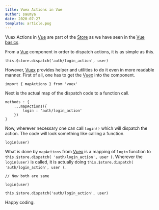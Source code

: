 ```yaml
---
title: Vuex Actions in Vue
author: saumya
date: 2020-07-27
template: article.pug
---
```





Vuex Actions in [Vue][vue] are part of the [Store][ref1] as we have seen in the [Vue basics][ref1].

<span class="more"></span>

From a [Vue][vue] component in order to dispatch actions, it is as simple as this.

```
this.$store.dispatch('auth/login_action', user)
```

However, [Vuex][vuex] provides helper and utilities to do it even in more readable manner. First of all, one has to get the [Vuex][vuex] into the component.

```
import { mapActions } from 'vuex'
```

Next is the actual map of the dispatch code to a function call.

```
methods : {
	...mapActions({ 
		login : 'auth/login_action'
	})
}
```

Now, wherever necessary one can call `login()` which will dispatch the action. The code will look something like calling a function.

```
login(user)
```

What is done by `mapActions` from [Vuex][vuex] is a mapping of `login` function to `this.$store.dispatch( 'auth/login_action', user )`. Wherever the `login(user)` is called, it is actually doing `this.$store.dispatch( 'auth/login_action', user )`.

```
// Now both are same

login(user)
 
this.$store.dispatch('auth/login_action', user)
```




Happy coding.





























[vue]: https://vuejs.org/
[2]: https://nklayman.github.io/vue-cli-plugin-electron-builder/
[vuex]: https://vuex.vuejs.org/guide/actions.html

[ref1]: https://saumya.github.io/ray/articles/94







